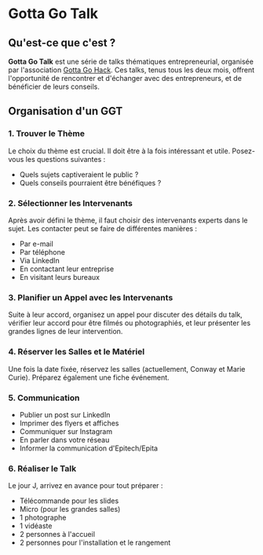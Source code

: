 # Gotta Go Talk 

## Qu'est-ce que c'est ?

**Gotta Go Talk** est une série de talks thématiques entrepreneurial, organisée par l'association [Gotta Go Hack](https://www.gottagohack.fr/). Ces talks, tenus tous les deux mois, offrent l'opportunité de rencontrer et d'échanger avec des entrepreneurs, et de bénéficier de leurs conseils.

## Organisation d'un GGT

### 1. Trouver le Thème

Le choix du thème est crucial. Il doit être à la fois intéressant et utile. Posez-vous les questions suivantes :

- Quels sujets captiveraient le public ?
- Quels conseils pourraient être bénéfiques ?

### 2. Sélectionner les Intervenants

Après avoir défini le thème, il faut choisir des intervenants experts dans le sujet. Les contacter peut se faire de différentes manières :

- Par e-mail
- Par téléphone
- Via LinkedIn
- En contactant leur entreprise
- En visitant leurs bureaux

### 3. Planifier un Appel avec les Intervenants

Suite à leur accord, organisez un appel pour discuter des détails du talk, vérifier leur accord pour être filmés ou photographiés, et leur présenter les grandes lignes de leur intervention.

### 4. Réserver les Salles et le Matériel

Une fois la date fixée, réservez les salles (actuellement, Conway et Marie Curie). Préparez également une fiche événement.

### 5. Communication

- Publier un post sur LinkedIn
- Imprimer des flyers et affiches
- Communiquer sur Instagram
- En parler dans votre réseau
- Informer la communication d'Epitech/Epita

### 6. Réaliser le Talk

Le jour J, arrivez en avance pour tout préparer :

- Télécommande pour les slides
- Micro (pour les grandes salles)
- 1 photographe
- 1 vidéaste
- 2 personnes à l'accueil
- 2 personnes pour l'installation et le rangement
